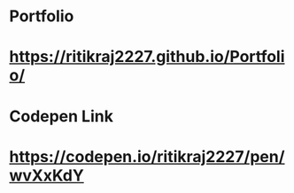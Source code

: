 # Portfolio
# https://ritikraj2227.github.io/Portfolio/

# Codepen Link
# https://codepen.io/ritikraj2227/pen/wvXxKdY
